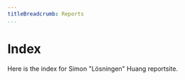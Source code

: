 ```yaml
---
titleBreadcrumb: Reports
...
```

Index
===============================

Here is the index for Simon "Lösningen" Huang reportsite.